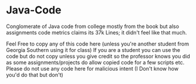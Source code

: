 # Java-Code
Conglomerate of Java code from college mostly from the book but also assignments code metrics claims its 37k Lines; it didn't feel like that much.

Feel Free to copy any of this code here (unless you're another student from Georgia Southern using it for class)
If you are a student you can use the code but do not copy unless you give credit so the professor knows you did as some assignments/projects do allow copied code for a few scripts etc.
Please do not use any code here for malicious intent (I Don't know how you'd do that but don't)

